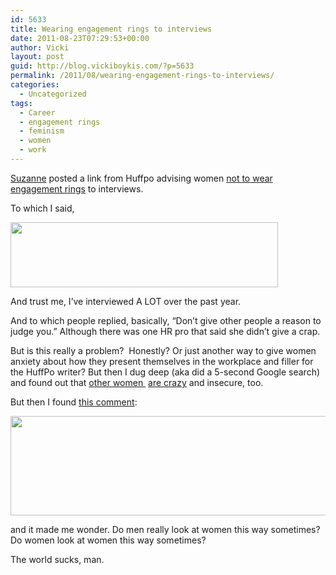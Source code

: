 ```yaml
---
id: 5633
title: Wearing engagement rings to interviews
date: 2011-08-23T07:29:53+00:00
author: Vicki
layout: post
guid: http://blog.vickiboykis.com/?p=5633
permalink: /2011/08/wearing-engagement-rings-to-interviews/
categories:
  - Uncategorized
tags:
  - Career
  - engagement rings
  - feminism
  - women
  - work
---
```

<a href="http://www.facebook.com/susqhb" target="_blank">Suzanne</a> posted a link from Huffpo advising women <a href="http://www.huffingtonpost.com/katherine-bindley/interviewing-should-you-take-the-ring-off_b_930242.html?ncid=edlinkusaolp00000009" target="_blank">not to wear engagement rings</a> to interviews.

To which I said,

[<img class="aligncenter size-full wp-image-5654" title="Screen shot 2011-08-23 at 7.20.50 AM" src="http://blog.vickiboykis.com/wp-content/uploads/2011/08/Screen-shot-2011-08-23-at-7.20.50-AM.png" alt="" width="428" height="104" />](http://blog.vickiboykis.com/wp-content/uploads/2011/08/Screen-shot-2011-08-23-at-7.20.50-AM.png)

And trust me, I&#8217;ve interviewed A LOT over the past year.

And to which people replied, basically, &#8220;Don&#8217;t give other people a reason to judge you.&#8221; Although there was one HR pro that said she didn&#8217;t give a crap.

But is this really a problem?  Honestly? Or just another way to give women anxiety about how they present themselves in the workplace and filler for the HuffPo writer? But then I dug deep (aka did a 5-second Google search) and found out that <a href="http://boards.weddingbee.com/topic/engagement-ring-to-an-interview" target="_blank">other women </a> <a href="http://forum.purseblog.com/career-and-workplace/should-women-wear-engagement-rings-to-interviews-700328-3.html" target="_blank">are crazy</a> and insecure, too.

But then I found <a href="http://thegloss.com/career/huffpo-wonders-whether-women-should-wear-engagement-rings-to-job-interviews/" target="_blank">this comment</a>:

[<img class="aligncenter size-full wp-image-5655" title="Screen shot 2011-08-23 at 7.26.34 AM" src="http://blog.vickiboykis.com/wp-content/uploads/2011/08/Screen-shot-2011-08-23-at-7.26.34-AM.png" alt="" width="681" height="159" />](http://blog.vickiboykis.com/wp-content/uploads/2011/08/Screen-shot-2011-08-23-at-7.26.34-AM.png)

and it made me wonder. Do men really look at women this way sometimes? Do women look at women this way sometimes?

The world sucks, man.

&nbsp;